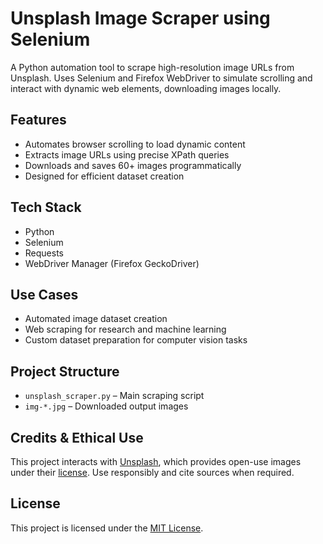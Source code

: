 # Unsplash Image Scraper using Selenium

A Python automation tool to scrape high-resolution image URLs from Unsplash. Uses Selenium and Firefox WebDriver to simulate scrolling and interact with dynamic web elements, downloading images locally.

## Features
- Automates browser scrolling to load dynamic content
- Extracts image URLs using precise XPath queries
- Downloads and saves 60+ images programmatically
- Designed for efficient dataset creation

## Tech Stack
- Python
- Selenium
- Requests
- WebDriver Manager (Firefox GeckoDriver)

## Use Cases
- Automated image dataset creation
- Web scraping for research and machine learning
- Custom dataset preparation for computer vision tasks

## Project Structure
- `unsplash_scraper.py` – Main scraping script
- `img-*.jpg` – Downloaded output images

## Credits & Ethical Use
This project interacts with [Unsplash](https://unsplash.com), which provides open-use images under their [license](https://unsplash.com/license). Use responsibly and cite sources when required.

## License
This project is licensed under the [MIT License](LICENSE).

